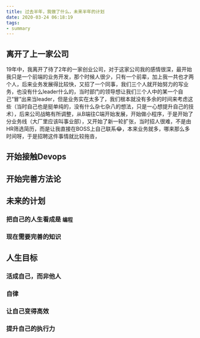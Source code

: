 ```yaml
---
title: 过去半年，我做了什么，未来半年的计划
date: 2020-03-24 06:18:19
tags:
- summary
---
```


## 离开了上一家公司
  19年中，我离开了待了2年的一家创业公司，对于这家公司我的感情很深，最开始我只是一个前端的业务开发，那个时候人很少，只有一个前辈，加上我一共也才两个人，后来业务发展得比较快，又招了一个同事，我们三个人就开始努力的写业务，也没有什么leader什么的，当时部门的领导想让我们三个人中的某一个自己“冒”出来当leader，但是业务实在太多了，我们根本就没有多余的时间来考虑这些（当时自己也是挺单纯的，没有什么杂七杂八的想法，只是一心想提升自己的技术），后来公司战略有所调整，从B端往C端开始发展，开始做小程序，于是开始了分业务线（大厂里应该叫事业部），又开始了新一轮扩张，当时招人很难，不是由HR筛选简历，而是让我直接在BOSS上自己联系😂，本来业务就多，哪来那么多时间呀，于是招聘这件事情就比较拖沓，

## 开始接触Devops

## 开始完善方法论

## 未来的计划
### 把自己的人生看成是 `编程`
### 现在需要完善的知识

## 人生目标
### 活成自己，而非他人
### 自律
### 让自己变得高效
### 提升自己的执行力

<!--stackedit_data:
eyJoaXN0b3J5IjpbMjI2NDk1NTg0XX0=
-->